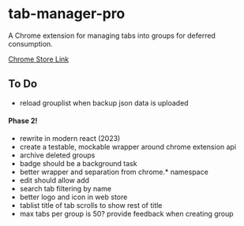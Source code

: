 # tab-manager-pro

A Chrome extension for managing tabs into groups for deferred consumption.

[Chrome Store Link](chrome.google.com/webstore/detail/tab-manager-pro/ebfpahimijhihjjnepkoojfpgpllbcdf)

## To Do

- reload grouplist when backup json data is uploaded

#### Phase 2!

- rewrite in modern react (2023)
- create a testable, mockable wrapper around chrome extension api
- archive deleted groups
- badge should be a background task
- better wrapper and separation from chrome.* namespace
- edit should allow add
- search tab filtering by name
- better logo and icon in web store
- tablist title of tab scrolls to show rest of title
- max tabs per group is 50? provide feedback when creating group

